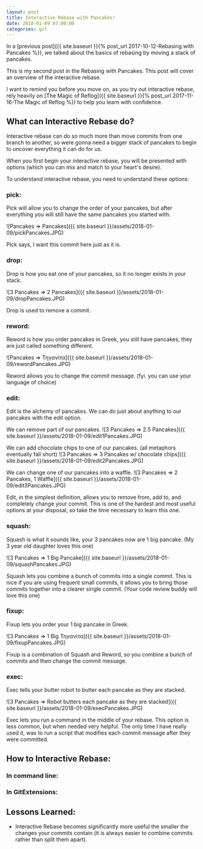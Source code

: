 ```yaml
---
layout: post
title: Interactive Rebase with Pancakes!
date: 2018-01-09 07:00:00
categories: git
---
```


In a [previous post]({{ site.baseurl }}{% post_url 2017-10-12-Rebasing with Pancakes %}), we talked about the basics of rebasing by moving a stack of pancakes.

This is my second post in the Rebasing with Pancakes. This post will cover an overview of the interactive rebase.

I want to remind you before you move on, as you try out interactive rebase, rely heavily on [The Magic of Reflog]({{ site.baseurl }}{% post_url 2017-11-16-The Magic of Reflog %}) to help you learn with confidence.

## What can Interactive Rebase do?

Interactive rebase can do so much more than move commits from one branch to another, so were gonna need a bigger stack of pancakes to begin to uncover everything it can do for us.

When you first begin your interactive rebase, you will be presented with options (which you can mix and match to your heart's desire).

To understand interactive rebase, you need to understand these options:

### pick:

Pick will allow you to change the order of your pancakes, but after everything you will still have the same pancakes you started with.

![Pancakes => Pancakes]({{ site.baseurl }}/assets/2018-01-09/pickPancakes.JPG)

Pick says, I want this commit here just as it is.

### drop:

Drop is how you eat one of your pancakes, so it no longer exists in your stack.

![3 Pancakes => 2 Pancakes]({{ site.baseurl }}/assets/2018-01-09/dropPancakes.JPG)

Drop is used to remove a commit.

### reword:

Reword is how you order pancakes in Greek, you still have pancakes, they are just called something different.

![Pancakes => Τηγανίτα]({{ site.baseurl }}/assets/2018-01-09/rewordPancakes.JPG)

Reword allows you to change the commit message. (fyi. you can use your language of choice)

### edit:

Edit is the alchemy of pancakes. We can do just about anything to our pancakes with the edit option.

We can remove part of our pancakes.
![3 Pancakes => 2.5 Pancakes]({{ site.baseurl }}/assets/2018-01-09/edit1Pancakes.JPG)

We can add chocolate chips to one of our pancakes. (all metaphors eventually fall short)
![3 Pancakes => 3 Pancakes w/ chocolate chips]({{ site.baseurl }}/assets/2018-01-09/edit2Pancakes.JPG)

We can change one of our pancakes into a waffle.
![3 Pancakes => 2 Pancakes, 1 Waffle]({{ site.baseurl }}/assets/2018-01-09/edit3Pancakes.JPG)

Edit, in the simplest definition, allows you to remove from, add to, and completely change your commit.
This is one of the hardest and most useful options at your disposal, so take the time necessary to learn this one.

### squash:

Squash is what it sounds like, your 3 pancakes now are 1 big pancake. (My 3 year old daughter loves this one)

![3 Pancakes => 1 Big Pancake]({{ site.baseurl }}/assets/2018-01-09/squashPancakes.JPG)

Squash lets you combine a bunch of commits into a single commit.
This is nice if you are using frequent small commits, it allows you to bring those commits together into a clearer single commit. (Your code review buddy will love this one)

### fixup:

Fixup lets you order your 1 big pancake in Greek.

![3 Pancakes => 1 Big Τηγανίτα]({{ site.baseurl }}/assets/2018-01-09/fixupPancakes.JPG)

Fixup is a combination of Squash and Reword, so you combine a bunch of commits and then change the commit message.

### exec:

Exec tells your butter robot to butter each pancake as they are stacked.

![3 Pancakes => Robot butters each pancake as they are stacked]({{ site.baseurl }}/assets/2018-01-09/execPancakes.JPG)

Exec lets you run a command in the middle of your rebase.
This option is less common, but when needed very helpful.
The only time I have really used it, was to run a script that modifies each commit message after they were committed.

## How to Interactive Rebase:

### In command line:

### In GitExtensions:




## Lessons Learned:

 - Interactive Rebase becomes significantly more useful the smaller the changes your commits contain (it is always easier to combine commits rather than split them apart).



